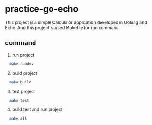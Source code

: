 # practice-go-echo

This project is a simple Calculator application developed in Golang and Echo. And this project is used Makefile for run command.

## command

1. run project

```bash
  make rundev
```

2. build project

```bash
  make build
```

3. test project

```bash
  make test
```

4. build test and run project

```bash
  make all
```
